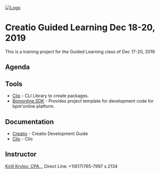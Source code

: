 [![Logo](https://www.creatio.com/sites/default/files/2019-10/creatio-main-logo.svg)](https://github.com/sindresorhus/awesome#readme)
# Creatio Guided Learning Dec 18-20, 2019  
This is a training project for the Guided Learning class of Dec 17-20, 2019

## Agenda



## Tools
- [Clio](https://github.com/Advance-Technologies-Foundation/clio) - CLI Library to create packages.
- [Bpmonline.SDK](https://www.nuget.org/packages/BpmonlineSDK/) - Provides project template for development code for bpm'online platform.

## Documentation
- [Creatio](https://academy.creatio.com/documents/technic-sdk/7-15/creatio-development-guide) - Creatio Development Guide
- [Clio](https://github.com/Advance-Technologies-Foundation/clio/blob/master/README.md) - Clio

## Instructor
<a href="mailto:k.krylov@creatio.com?subject=Guided%20Learning%20Dec%2017-20,%202019">Kirill Krylov, CPA</a>__
Direct Line: +1(617)765-7997 x.2134

